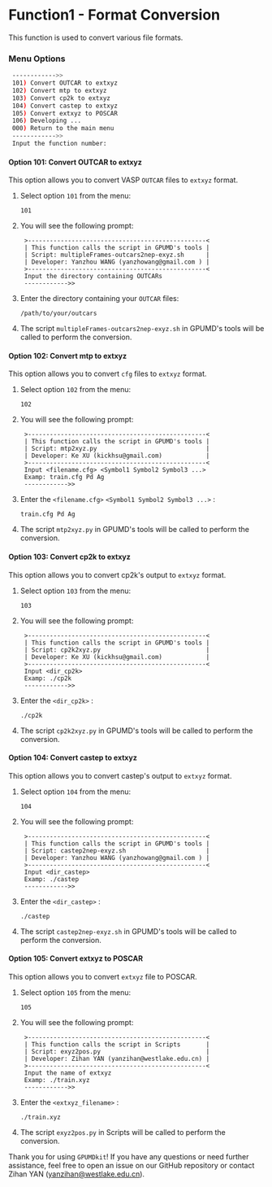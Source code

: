 # Function1 - Format Conversion

This function is used to convert various file formats. 

### Menu Options

```sh
 ------------>>
 101) Convert OUTCAR to extxyz
 102) Convert mtp to extxyz
 103) Convert cp2k to extxyz
 104) Convert castep to extxyz
 105) Convert extxyz to POSCAR
 106) Developing ...
 000) Return to the main menu
 ------------>>
 Input the function number:
```

#### Option 101: Convert OUTCAR to extxyz

This option allows you to convert VASP `OUTCAR` files to `extxyz` format.

1. Select option `101` from the menu:

   ```
   101
   ```

2. You will see the following prompt:

   ```
    >-------------------------------------------------<
    | This function calls the script in GPUMD's tools |
    | Script: multipleFrames-outcars2nep-exyz.sh      |
    | Developer: Yanzhou WANG (yanzhowang@gmail.com ) |
    >-------------------------------------------------<
    Input the directory containing OUTCARs
    ------------>>
   ```

3. Enter the directory containing your `OUTCAR` files:

   ```
   /path/to/your/outcars
   ```

4. The script `multipleFrames-outcars2nep-exyz.sh` in GPUMD's tools will be called to perform the conversion.

#### Option 102: Convert mtp to extxyz

This option allows you to convert `cfg` files to `extxyz` format.

1. Select option `102` from the menu:

   ```
   102
   ```

2. You will see the following prompt:

   ```
    >-------------------------------------------------<
    | This function calls the script in GPUMD's tools |
    | Script: mtp2xyz.py                              |
    | Developer: Ke XU (kickhsu@gmail.com)            |
    >-------------------------------------------------<
    Input <filename.cfg> <Symbol1 Symbol2 Symbol3 ...>
    Examp: train.cfg Pd Ag
    ------------>>
   ```

3. Enter the `<filename.cfg>` `<Symbol1 Symbol2 Symbol3 ...>` :

   ```
   train.cfg Pd Ag
   ```

4. The script `mtp2xyz.py` in GPUMD's tools will be called to perform the conversion.

#### Option 103: Convert cp2k to extxyz

This option allows you to convert cp2k's output to `extxyz` format.

1. Select option `103` from the menu:

   ```
   103
   ```

2. You will see the following prompt:

   ```
    >-------------------------------------------------<
    | This function calls the script in GPUMD's tools |
    | Script: cp2k2xyz.py                             |
    | Developer: Ke XU (kickhsu@gmail.com)            |
    >-------------------------------------------------<
    Input <dir_cp2k>
    Examp: ./cp2k
    ------------>>
   ```

3. Enter the `<dir_cp2k>` :

   ```
   ./cp2k
   ```

4. The script `cp2k2xyz.py` in GPUMD's tools will be called to perform the conversion.

#### Option 104: Convert castep to extxyz

This option allows you to convert castep's output to `extxyz` format.

1. Select option `104` from the menu:

   ```
   104
   ```

2. You will see the following prompt:

   ```
    >-------------------------------------------------<
    | This function calls the script in GPUMD's tools |
    | Script: castep2nep-exyz.sh                      |
    | Developer: Yanzhou WANG (yanzhowang@gmail.com ) |
    >-------------------------------------------------<
    Input <dir_castep>
    Examp: ./castep
    ------------>>
   ```

3. Enter the `<dir_castep>` :

   ```
   ./castep
   ```

4. The script `castep2nep-exyz.sh` in GPUMD's tools will be called to perform the conversion.



#### Option 105: Convert extxyz to POSCAR

This option allows you to convert `extxyz` file to POSCAR.

1. Select option `105` from the menu:

   ```
   105
   ```

2. You will see the following prompt:

   ```
    >-------------------------------------------------<
    | This function calls the script in Scripts       |
    | Script: exyz2pos.py                             |
    | Developer: Zihan YAN (yanzihan@westlake.edu.cn) |
    >-------------------------------------------------<
    Input the name of extxyz
    Examp: ./train.xyz 
    ------------>>
   ```

3. Enter the `<extxyz_filename>` :

   ```
   ./train.xyz
   ```

4. The script `exyz2pos.py` in Scripts will be called to perform the conversion.



Thank you for using `GPUMDkit`! If you have any questions or need further assistance, feel free to open an issue on our GitHub repository or contact Zihan YAN (yanzihan@westlake.edu.cn).